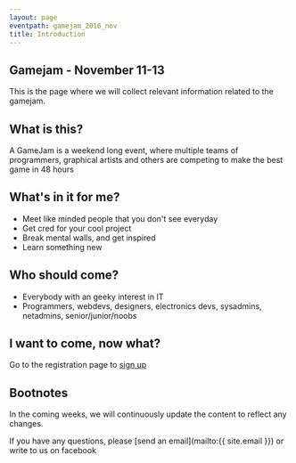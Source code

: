 ```yaml
---
layout: page
eventpath: gamejam_2016_nov
title: Introduction
---
```



Gamejam - November 11-13
---------------------------------

This is the page where we will collect relevant information related to the gamejam.


What is this?
---------------

A GameJam is a weekend long event, where multiple teams of programmers, graphical artists
and others are competing to make the best game in 48 hours


What's in it for me?
-----------------------

* Meet like minded people that you don't see everyday
* Get cred for your cool project
* Break mental walls, and get inspired
* Learn something new

Who should come?
--------------------

* Everybody with an geeky interest in IT
* Programmers, webdevs, designers, electronics devs, sys­admins, netadmins, senior/junior/noobs


I want to come, now what?
-----------------------------

Go to the registration page to [sign up]({{site.baseurl}}/{{page.eventpath}}/sign_up.html)


Bootnotes
--------------

In the coming weeks, we will continuously update the content to reflect any changes.

If you have any questions, please [send an email](mailto:{{ site.email }}) or write to us on facebook
